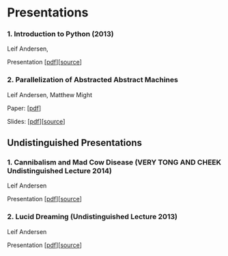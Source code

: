 # Presentations

### 1. Introduction to Python (2013)

Leif Andersen,

Presentation [[pdf](/presentations/python2013/python2013.pdf)][[source](https://github.com/LeifAndersen/PythonLecture2013)]

### 2. Parallelization of Abstracted Abstract Machines

Leif Andersen, Matthew Might

Paper:  [[pdf](/papers/andersen2013parallelization/andersen2013parallelization.pdf)]

Slides: [[pdf](/papers/andersen2013parallelization/slides.pdf)][[source](https://github.com/LeifAndersenPresentations/andersen2013parallelization)]

## Undistinguished Presentations

### 1. Cannibalism and Mad Cow Disease (VERY TONG AND CHEEK Undistinguished Lecture 2014)

Leif Andersen

Presentation [[pdf](/presentations/cannibalism2014/cannibalism.pdf)][[source](https://github.com/LeifAndersen/CannibalismPresentation)]

### 2. Lucid Dreaming (Undistinguished Lecture 2013)

Leif Andersen

Presentation [[pdf](/presentations/lucid2013/lucid2013.pdf)][[source](https://github.com/LeifAndersen/LucidDreamingPresentation)]

